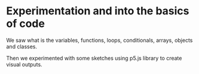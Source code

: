 # Experimentation and into the basics of code

We saw what is the variables, functions, loops, conditionals, arrays, objects and classes.

Then we experimented with some sketches using p5.js library to create visual outputs.